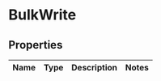 # BulkWrite

## Properties
Name | Type | Description | Notes
------------ | ------------- | ------------- | -------------
